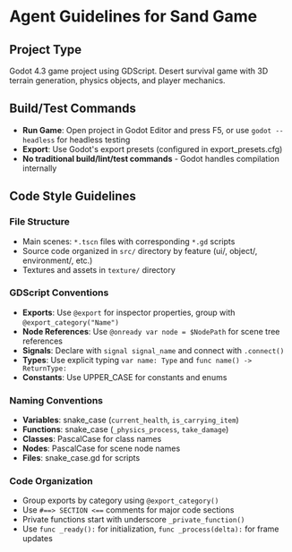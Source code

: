 # Agent Guidelines for Sand Game

## Project Type
Godot 4.3 game project using GDScript. Desert survival game with 3D terrain generation, physics objects, and player mechanics.

## Build/Test Commands
- **Run Game**: Open project in Godot Editor and press F5, or use `godot --headless` for headless testing
- **Export**: Use Godot's export presets (configured in export_presets.cfg)
- **No traditional build/lint/test commands** - Godot handles compilation internally

## Code Style Guidelines

### File Structure
- Main scenes: `*.tscn` files with corresponding `*.gd` scripts
- Source code organized in `src/` directory by feature (ui/, object/, environment/, etc.)
- Textures and assets in `texture/` directory

### GDScript Conventions
- **Exports**: Use `@export` for inspector properties, group with `@export_category("Name")`
- **Node References**: Use `@onready var node = $NodePath` for scene tree references
- **Signals**: Declare with `signal signal_name` and connect with `.connect()`
- **Types**: Use explicit typing `var name: Type` and `func name() -> ReturnType:`
- **Constants**: Use UPPER_CASE for constants and enums

### Naming Conventions
- **Variables**: snake_case (`current_health`, `is_carrying_item`)
- **Functions**: snake_case (`_physics_process`, `take_damage`)
- **Classes**: PascalCase for class names
- **Nodes**: PascalCase for scene node names
- **Files**: snake_case.gd for scripts

### Code Organization
- Group exports by category using `@export_category()`
- Use `#==> SECTION <==` comments for major code sections
- Private functions start with underscore `_private_function()`
- Use `func _ready():` for initialization, `func _process(delta):` for frame updates